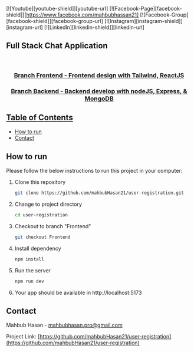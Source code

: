 [![Youtube][youtube-shield]][youtube-url]
[![Facebook-Page][facebook-shield]][https://www.facebook.com/mahbubhassan21]
[![Facebook-Group][facebook-shield]][facebook-group-url]
[![Instagram][instagram-shield]][instagram-url]
[![LinkedIn][linkedin-shield]][linkedin-url]

## Full Stack Chat Application

<!-- PROJECT Title -->
<br />
<p align="center">
  
  <h3  align="center"><a href="https://github.com/mahbubHasan21/user-registration/tree/Frontend">Branch Frontend - Frontend design with Tailwind, ReactJS</a></h3>
    
  <h3  align="center"><a href="https://github.com/mahbubHasan21/user-registration/tree/Backend">Branch Backend - Backend develop with nodeJS, Express, & MongoDB</h3>

<!-- TABLE OF CONTENTS -->

## Table of Contents

- [How to run](#how-to-run)
- [Contact](#contact)

<!-- HOW TO RUN -->

## How to run

Please follow the below instructions to run this project in your computer:

1. Clone this repository
   ```sh
   git clone https://github.com/mahbubHasan21/user-registration.git
   ```
2. Change to project directory
   ```sh
   cd user-registration
   ```
3. Checkout to branch "Frontend"
   ```sh
   git checkout Frontend
   ```
4. Install dependency
   ```sh
   npm install
   ```
5. Run the server
   ```sh
   npm run dev
   ```
6. Your app should be available in http://localhost:5173

<!-- CONTACT -->

## Contact

Mahbub Hasan - [mahbubhasan.pro@gmail.com](mailto:mahbubhasan.pro@gmail.com)

Project Link: [https://github.com/mahbubHasan21/user-registration](https://github.com/mahbubHasan21/user-registration)

</p>
